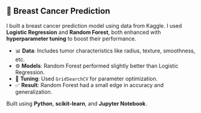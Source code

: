 ## 🩷 Breast Cancer Prediction

I built a breast cancer prediction model using data from Kaggle. I used **Logistic Regression** and **Random Forest**, both enhanced with **hyperparameter tuning** to boost their performance.

- 📊 **Data**: Includes tumor characteristics like radius, texture, smoothness, etc.  
- ⚙️ **Models**: Random Forest performed slightly better than Logistic Regression.  
- 🧪 **Tuning**: Used `GridSearchCV` for parameter optimization.  
- ✅ **Result**: Random Forest had a small edge in accuracy and generalization.

Built using **Python**, **scikit-learn**, and **Jupyter Notebook**.
